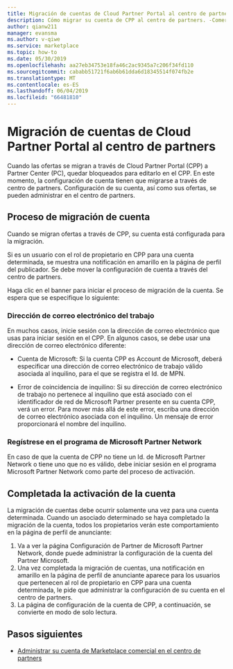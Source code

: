 ```yaml
---
title: Migración de cuentas de Cloud Partner Portal al centro de partners - comerciales de Marketplace para Azure
description: Cómo migrar su cuenta de CPP al centro de partners. -Comercial Marketplace para Azure
author: qianw211
manager: evansma
ms.author: v-qiwe
ms.service: marketplace
ms.topic: how-to
ms.date: 05/30/2019
ms.openlocfilehash: aa27eb34753e18fa46c2ac9345a7c206f34fd110
ms.sourcegitcommit: cababb51721f6ab6b61dda6d18345514f074fb2e
ms.translationtype: MT
ms.contentlocale: es-ES
ms.lasthandoff: 06/04/2019
ms.locfileid: "66481810"
---
```

# <a name="account-migration-from-cloud-partner-portal-to-partner-center"></a>Migración de cuentas de Cloud Partner Portal al centro de partners

Cuando las ofertas se migran a través de Cloud Partner Portal (CPP) a Partner Center (PC), quedar bloqueados para editarlo en el CPP. En este momento, la configuración de cuenta tienen que migrarse a través de centro de partners.  Configuración de su cuenta, así como sus ofertas, se pueden administrar en el centro de partners.

## <a name="account-migration-process"></a>Proceso de migración de cuenta

Cuando se migran ofertas a través de CPP, su cuenta está configurada para la migración. 
 
Si es un usuario con el rol de propietario en CPP para una cuenta determinada, se muestra una notificación en amarillo en la página de perfil del publicador.  Se debe mover la configuración de cuenta a través del centro de partners. 

Haga clic en el banner para iniciar el proceso de migración de la cuenta. Se espera que se especifique lo siguiente:

### <a name="work-e-mail-address"></a>**Dirección de correo electrónico del trabajo**

En muchos casos, inicie sesión con la dirección de correo electrónico que usas para iniciar sesión en el CPP. En algunos casos, se debe usar una dirección de correo electrónico diferente:

* Cuenta de Microsoft: Si la cuenta CPP es Account de Microsoft, deberá especificar una dirección de correo electrónico de trabajo válido asociada al inquilino, para el que se registra el Id. de MPN. 

* Error de coincidencia de inquilino: Si su dirección de correo electrónico de trabajo no pertenece al inquilino que está asociado con el identificador de red de Microsoft Partner presente en su cuenta CPP, verá un error. Para mover más allá de este error, escriba una dirección de correo electrónico asociada con el inquilino. Un mensaje de error proporcionará el nombre del inquilino. 

### <a name="sign-up-for-microsoft-partner-network-program"></a>Regístrese en el programa de Microsoft Partner Network

En caso de que la cuenta de CPP no tiene un Id. de Microsoft Partner Network o tiene uno que no es válido, debe iniciar sesión en el programa Microsoft Partner Network como parte del proceso de activación.

## <a name="account-activation-is-complete"></a>Completada la activación de la cuenta

La migración de cuentas debe ocurrir solamente una vez para una cuenta determinada. Cuando un asociado determinado se haya completado la migración de la cuenta, todos los propietarios verán este comportamiento en la página de perfil de anunciante:

1. Va a ver la página Configuración de Partner de Microsoft Partner Network, donde puede administrar la configuración de la cuenta del Partner Microsoft. 
1. Una vez completada la migración de cuentas, una notificación en amarillo en la página de perfil de anunciante aparece para los usuarios que pertenecen al rol de propietario en CPP para una cuenta determinada, le pide que administrar la configuración de su cuenta en el centro de partners. 
1. La página de configuración de la cuenta de CPP, a continuación, se convierte en modo de solo lectura. 

## <a name="next-steps"></a>Pasos siguientes

- [Administrar su cuenta de Marketplace comercial en el centro de partners](./manage-account.md) 
